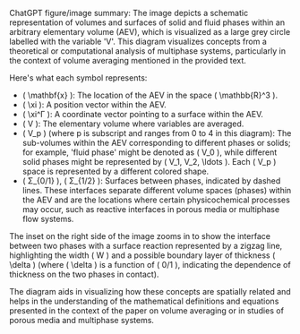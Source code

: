 ChatGPT figure/image summary: The image depicts a schematic representation of volumes and surfaces of solid and fluid phases within an arbitrary elementary volume (AEV), which is visualized as a large grey circle labelled with the variable 'V'. This diagram visualizes concepts from a theoretical or computational analysis of multiphase systems, particularly in the context of volume averaging mentioned in the provided text.

Here's what each symbol represents:
- \( \mathbf{x} \): The location of the AEV in the space \( \mathbb{R}^3 \).
- \( \xi \): A position vector within the AEV.
- \( \xi^Γ \): A coordinate vector pointing to a surface within the AEV.
- \( V \): The elementary volume where variables are averaged.
- \( V_p \) (where p is subscript and ranges from 0 to 4 in this diagram): The sub-volumes within the AEV corresponding to different phases or solids; for example, 'fluid phase' might be denoted as \( V_0 \), while different solid phases might be represented by \( V_1, V_2, \ldots \). Each \( V_p \) space is represented by a different colored shape.
- \( Σ_{0/1} \), \( Σ_{1/2} \): Surfaces between phases, indicated by dashed lines. These interfaces separate different volume spaces (phases) within the AEV and are the locations where certain physicochemical processes may occur, such as reactive interfaces in porous media or multiphase flow systems.

The inset on the right side of the image zooms in to show the interface between two phases with a surface reaction represented by a zigzag line, highlighting the width \( W \) and a possible boundary layer of thickness \( \delta \) (where \( \delta \) is a function of \( 0/1 \), indicating the dependence of thickness on the two phases in contact).

The diagram aids in visualizing how these concepts are spatially related and helps in the understanding of the mathematical definitions and equations presented in the context of the paper on volume averaging or in studies of porous media and multiphase systems.